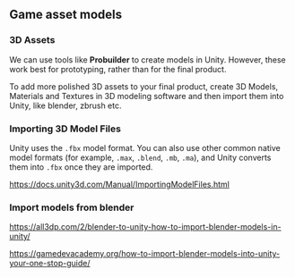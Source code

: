 ## Game asset models

### 3D Assets

We can use tools like **Probuilder** to create models in Unity. However, these work best for prototyping, rather than for the final product.

To add more polished 3D assets to your final product, create 3D Models, Materials and Textures in 3D modeling software and then import them into Unity, like blender, zbrush etc.

### Importing 3D Model Files
Unity uses the `.fbx` model format. You can also use other common native model formats (for example, `.max`, `.blend`, `.mb`, `.ma`), and Unity converts them into `.fbx` once they are imported.


https://docs.unity3d.com/Manual/ImportingModelFiles.html


### Import models from blender
https://all3dp.com/2/blender-to-unity-how-to-import-blender-models-in-unity/

https://gamedevacademy.org/how-to-import-blender-models-into-unity-your-one-stop-guide/
